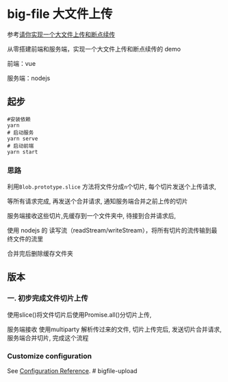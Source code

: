 # big-file 大文件上传

参考[请你实现一个大文件上传和断点续传](https://juejin.im/post/6844904046436843527#heading-6)

从零搭建前端和服务端，实现一个大文件上传和断点续传的 demo

前端：vue 

服务端：nodejs

## 起步
```
#安装依赖
yarn
# 启动服务
yarn serve
# 启动前端
yarn start
```

### 思路

利用`Blob.prototype.slice` 方法将文件分成`n`个切片, 每个切片发送个上传请求, 

等所有请求完成, 再发送个合并请求, 通知服务端合并之前上传的切片

服务端接收这些切片,先缓存到一个文件夹中, 待接到合并请求后,

使用 nodejs 的 读写流（readStream/writeStream），将所有切片的流传输到最终文件的流里

合并完后删除缓存文件夹

## 版本

### 一. 初步完成文件切片上传

使用slice()将文件切片后使用Promise.all()分切片上传, 

服务端接收 使用multiparty 解析传过来的文件, 切片上传完后, 发送切片合并请求, 服务端合并切片, 完成这个流程

### Customize configuration
See [Configuration Reference](https://cli.vuejs.org/config/).
#   b i g f i l e - u p l o a d 
 
 